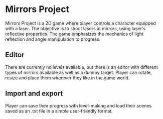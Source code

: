 # Mirrors Project

Mirrors Project is a 2D game where player controls a character equipped with a laser. The objective is to shoot lasers at mirrors, using laser's reflective properties. The game emphasizes the mechanics of light reflection and angle manipulation to progress.

## Editor

There are currently no levels available, but there is an editor with different types of mirrors available as well as a dummy target. Player can rotate, resize and place them wherever they like in the game world.

## Import and export

Player can save their progress with level-making and load their scenes saved as an .txt file in a simple user-friendly format.

